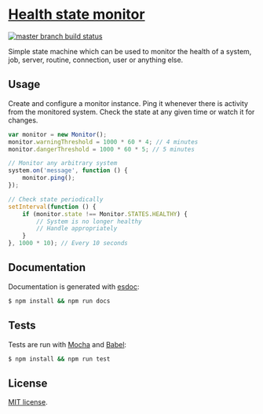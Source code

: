[Health state monitor][site]
============================

[![master branch build status][build-icon]][build-link]

Simple state machine which can be used to monitor the health of a system, job,
server, routine, connection, user or anything else.

## Usage

Create and configure a monitor instance. Ping it whenever there is activity from
the monitored system. Check the state at any given time or watch it for changes.

```js
var monitor = new Monitor();
monitor.warningThreshold = 1000 * 60 * 4; // 4 minutes
monitor.dangerThreshold = 1000 * 60 * 5; // 5 minutes

// Monitor any arbitrary system
system.on('message', function () {
	monitor.ping();
});

// Check state periodically
setInterval(function () {
	if (monitor.state !== Monitor.STATES.HEALTHY) {
		// System is no longer healthy
		// Handle appropriately
	}
}, 1000 * 10); // Every 10 seconds
```

## Documentation

Documentation is generated with [esdoc][esdoc]:

```sh
$ npm install && npm run docs
```

## Tests

Tests are run with [Mocha][mocha] and [Babel][babel]:

```sh
$ npm install && npm run test
```

## License

[MIT license](LICENSE).

[site]: http://j-.github.io/health-state-monitor/
[build-icon]: https://travis-ci.org/j-/health-state-monitor.svg?branch=master
[build-link]: https://travis-ci.org/j-/health-state-monitor
[esdoc]: https://esdoc.org/
[mocha]: https://mochajs.org/
[babel]: https://babeljs.io/
